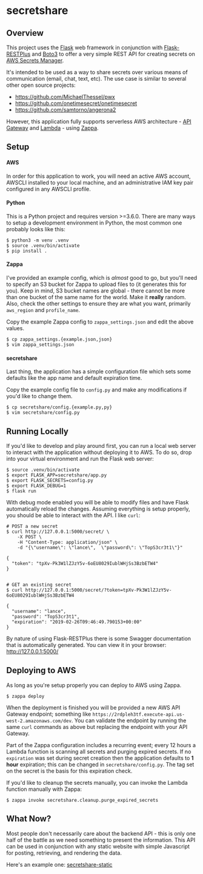 # secretshare

## Overview

This project uses the [Flask](http://flask.pocoo.org/) web framework in conjunction with [Flask-RESTPlus](https://flask-restplus.readthedocs.io/en/stable/) and [Boto3](https://boto3.amazonaws.com/v1/documentation/api/latest/index.html) to offer a very simple REST API for creating secrets on [AWS Secrets Manager](https://aws.amazon.com/secrets-manager/).

It's intended to be used as a way to share secrets over various means of communication (email, chat, text, etc). The use case is similar to several other open source projects:

* https://github.com/MichaelThessel/pwx
* https://github.com/onetimesecret/onetimesecret
* https://github.com/samtorno/angerona2

However, this application fully supports serverless AWS architecture - [API Gateway](https://aws.amazon.com/api-gateway/) and [Lambda](https://aws.amazon.com/lambda/) - using [Zappa](https://github.com/Miserlou/Zappa).

## Setup

#### AWS

In order for this application to work, you will need an active AWS account, AWSCLI installed to your local machine, and an administrative IAM key pair configured in any AWSCLI profile.

#### Python

This is a Python project and requires version >=3.6.0. There are many ways to setup a development environment in Python, the most common one probably looks like this:

```
$ python3 -m venv .venv
$ source .venv/bin/activate
$ pip install .
```

#### Zappa

I've provided an example config, which is _almost_ good to go, but you'll need to specify an S3 bucket for Zappa to upload files to (it generates this for you). Keep in mind, S3 bucket names are global - there cannot be more than one bucket of the same name for the world. Make it **really** random. Also, check the other settings to ensure they are what you want, primarily `aws_region` and `profile_name`.

Copy the example Zappa config to `zappa_settings.json` and edit the above values.


```
$ cp zappa_settings.{example.json,json}
$ vim zappa_settings.json
```

#### secretshare

Last thing, the application has a simple configuration file which sets some defaults like the app name and default expiration time.

Copy the example config file to `config.py` and make any modifications if you'd like to change them.

```
$ cp secretshare/config.{example.py,py}
$ vim secretshare/config.py
```

## Running Locally

If you'd like to develop and play around first, you can run a local web server to interact with the application without deploying it to AWS. To do so, drop into your virtual environment and run the Flask web server:

```
$ source .venv/bin/activate
$ export FLASK_APP=secretshare/app.py
$ export FLASK_SECRETS=config.py
$ export FLASK_DEBUG=1
$ flask run
```

With debug mode enabled you will be able to modify files and have Flask automatically reload the changes. Assuming everything is setup properly, you should be able to interact with the API. I like `curl`:

```
# POST a new secret
$ curl http://127.0.0.1:5000/secret/ \
    -X POST \
    -H "Content-Type: application/json" \
    -d "{\"username\": \"lance\",  \"password\": \"TopS3cr3t1\"}"

{
  "token": "tpXv-Pk3W1lZJzY5v-6oEU8029IublWHjSs3BzbETW4"
}


# GET an existing secret
$ curl http://127.0.0.1:5000/secret/?token=tpXv-Pk3W1lZJzY5v-6oEU8029IublWHjSs3BzbETW4

{
  "username": "lance",
  "password": "TopS3cr3t1",
  "expiration": "2019-02-26T09:46:49.790153+00:00"
}

```

By nature of using Flask-RESTPlus there is some Swagger documentation that is automatically generated. You can view it in your browser: http://127.0.0.1:5000/

## Deploying to AWS

As long as you're setup properly you can deploy to AWS using Zappa.

```
$ zappa deploy
```

When the deployment is finished you will be provided a new AWS API Gateway endpoint; something like `https://2rdpleh3tf.execute-api.us-west-2.amazonaws.com/dev`. You can validate the endpoint by running the same `curl` commands as above but replacing the endpoint with your API Gateway.

Part of the Zappa configuration includes a recurring event; every 12 hours a Lambda function is scanning all secrets and purging expired secrets. If no `expiration` was set during secret creation then the application defaults to **1 hour** expiration; this can be changed in `secretshare/config.py`. The tag set on the secret is the basis for this expiration check.

If you'd like to cleanup the secrets manually, you can invoke the Lambda function manually with Zappa:

```
$ zappa invoke secretshare.cleanup.purge_expired_secrets
```

## What Now?

Most people don't necessarily care about the backend API - this is only one half of the battle as we need something to present the information. This API can be used in conjunction with any static website with simple Javascript for posting, retrieving, and rendering the data.

Here's an example one: [secretshare-static](https://github.com/lalanza808/secretshare-static)
